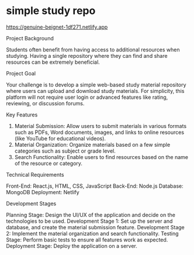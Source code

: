 # simple study repo

https://genuine-beignet-1df271.netlify.app


Project Background

Students often benefit from having access to additional resources when studying. Having a single repository where they can find and share resources can be extremely beneficial.

 Project Goal

Your challenge is to develop a simple web-based study material repository where users can upload and download study materials. For simplicity, this platform will not require user login or advanced features like rating, reviewing, or discussion forums.

 Key Features

1. Material Submission: Allow users to submit materials in various formats such as PDFs, Word documents, images, and links to online resources (like YouTube for educational videos).
2. Material Organization: Organize materials based on a few simple categories such as subject or grade level.
3. Search Functionality: Enable users to find resources based on the name of the resource or category.

 Technical Requirements

 Front-End: React.js, HTML, CSS, JavaScript
 Back-End: Node.js
 Database:  MongoDB
 Deployment:  Netlify

 Development Stages

Planning Stage: Design the UI/UX of the application and decide on the technologies to be used.
Development Stage 1: Set up the server and database, and create the material submission feature.
Development Stage 2: Implement the material organization and search functionality.
Testing Stage: Perform basic tests to ensure all features work as expected.
Deployment Stage: Deploy the application on a server.
 
